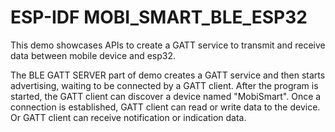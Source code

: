 ESP-IDF MOBI_SMART_BLE_ESP32
======================
This demo showcases APIs to create a GATT service to transmit and receive data between mobile device and esp32.

The BLE GATT SERVER part of demo creates a GATT service and then starts advertising, waiting to be connected by a GATT client. After the program is started, the GATT client can discover a device named "MobiSmart". Once a connection is established, GATT client can read or write data to the device. Or GATT client can receive notification or indication data.
